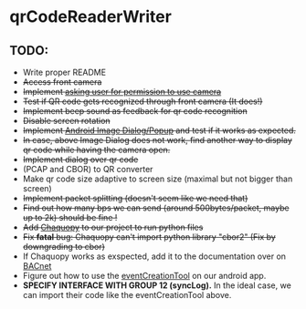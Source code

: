 # qrCodeReaderWriter

## TODO:
* Write proper README
* ~~Access front camera~~
* ~~Implement [asking user for permission to use camera](https://github.com/ParkSangGwon/TedPermission)~~
* ~~Test if QR code gets recognized through front camera (It does!)~~
* ~~Implement beep sound as feedback for qr code recognition~~
* ~~Disable screen rotation~~
* ~~Implement [Android Image Dialog/Popup](https://stackoverflow.com/questions/7693633/android-image-dialog-popup) and test if it works as expected.~~
* ~~In case, above Image Dialog does not work, find another way to display qr code while having the camera open.~~
* ~~Implement dialog over qr code~~
* (PCAP and CBOR) to QR converter
* Make qr code size adaptive to screen size (maximal but not bigger than screen)
* ~~Implement packet splitting (doesn't seem like we need that)~~
* ~~Find out how many bps we can send (around 500bytes/packet, maybe up to 2k) should be fine !~~
* ~~Add [Chaquopy](https://chaquo.com/chaquopy/) to our project to run python files~~
* ~~Fix __fatal__ bug: Chaquopy can't import python library "cbor2" (Fix by downgrading to cbor)~~
* If Chaquopy works as exspected, add it to the documentation over on [BACnet](https://github.com/cn-uofbasel/BACnet/tree/master/groups/02-soundLink)
* Figure out how to use the [eventCreationTool](https://github.com/cn-uofbasel/BACnet/tree/master/groups/04-logMerge/eventCreationTool) on our android app.
* __SPECIFY INTERFACE WITH GROUP 12 (syncLog).__ In the ideal case, we can import their code like the eventCreationTool above.
